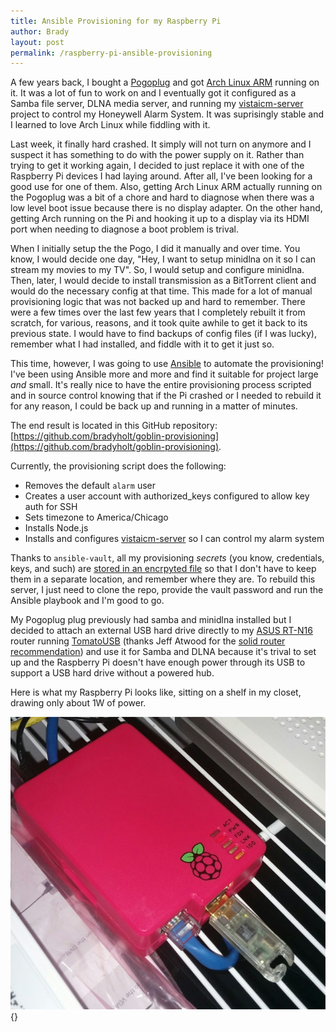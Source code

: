 ```yaml
---
title: Ansible Provisioning for my Raspberry Pi
author: Brady
layout: post
permalink: /raspberry-pi-ansible-provisioning
---
```


A few years back, I bought a <a href="/my-pogoplug-geek-toy/">Pogoplug</a> and got <a href="https://archlinuxarm.org/">Arch Linux ARM</a> running on it.  It was a lot of fun to work on and I eventually got it configured as a Samba file server, DLNA media server, and running my <a href="/vistaicm-server">vistaicm-server</a> project to control my Honeywell Alarm System.  It was suprisingly stable and I learned to love Arch Linux while fiddling with it.

Last week, it finally hard crashed.  It simply will not turn on anymore and I suspect it has something to do with the power supply on it.  Rather than trying to get it working again, I decided to just replace it with one of the Raspberry Pi devices I had laying around.  After all, I've been looking for a good use for one of them.  Also, getting Arch Linux ARM actually running on the Pogoplug was a bit of a chore and hard to diagnose when there was a low level boot issue because there is no display adapter.  On the other hand, getting Arch running on the Pi and hooking it up to a display via its HDMI port when needing to diagnose a boot problem is trival.

When I initially setup the the Pogo, I did it manually and over time.  You know, I would decide one day, "Hey, I want to setup minidlna on it so I can stream my movies to my TV".  So, I would setup and configure minidlna.  Then, later, I would decide to install transmission as a BitTorrent client and would do the necessary config at that time.  This made for a lot of manual provisioning logic that was not backed up and hard to remember.  There were a few times over the last few years that I completely rebuilt it from scratch, for various, reasons, and it took quite awhile to get it back to its previous state.  I would have to find backups of config files (if I was lucky), remember what I had installed, and fiddle with it to get it just so.

This time, however, I was going to use <a href="https://www.ansible.com/">Ansible</a> to automate the provisioning!  I've been using Ansible more and more and find it suitable for project large _and_ small.  It's really nice to have the entire provisioning process scripted and in source control knowing that if the Pi crashed or I needed to rebuild it for any reason, I could be back up and running in a matter of minutes.

The end result is located in this GitHub repository: [https://github.com/bradyholt/goblin-provisioning](https://github.com/bradyholt/goblin-provisioning).

Currently, the provisioning script does the following:

- Removes the default `alarm` user
- Creates a user account with authorized_keys configured to allow key auth for SSH
- Sets timezone to America/Chicago
- Installs Node.js
- Installs and configures [vistaicm-server](https://github.com/bradyholt/vistaicm-server) so I can control my alarm system

Thanks to `ansible-vault`, all my provisioning _secrets_ (you know, credentials, keys, and such) are [stored in an encrpyted file](https://github.com/bradyholt/goblin-provisioning/blob/master/secrets.yml) so that I don't have to keep them in a separate location, and remember where they are.  To rebuild this server, I just need to clone the repo, provide the vault password and run the Ansible playbook and I'm good to go.
 
My Pogoplug plug previously had samba and minidlna installed but I decided to attach an external USB hard drive directly to my [ASUS RT-N16](https://www.amazon.com/dp/B00387G6R8) router running [TomatoUSB](http://tomato.groov.pl/) (thanks Jeff Atwood for the [solid router recommendation](https://blog.codinghorror.com/because-everyone-still-needs-a-router/)) and use it for Samba and DLNA because it's trival to set up and the Raspberry Pi doesn't have enough power through its USB to support a USB hard drive without a powered hub.

Here is what my Raspberry Pi looks like, sitting on a shelf in my closet, drawing only about 1W of power.

![Raspberry Pi](/media/raspberry-pi-goblin.png){}
